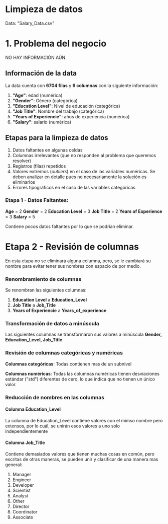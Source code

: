 # Limpieza de datos

Data: "Salary_Data.csv"

# 1. Problema del negocio

NO HAY INFORMACIÓN AÚN

## Información de la data

La data cuenta con **6704 filas** y **6 columnas** con la siguiente información:

1. **"Age"**:  edad (numérica)
2. **"Gender"**: Género (categórica)
3. **"Education Level"**:  Nivel de educación (categórica)
4. **"Job Title"**: Nombre del trabajo (categórica)
5. **"Years of Experiencie"**:  años de experiencia (numérica)
6. **"Salary"**: salario (numérica)

## Etapas para la limpieza de datos

1. Datos faltantes en algunas celdas
2. Columnas irrelevantes (que no responden al problema que queremos resolver)
3. Registros (filas) repetidos
4. Valores extremos (*outliers*) en el caso de las variables numéricas. Se deben analizar en detalle pues no necesariamente la solución es eliminarlos
5. Errores tipográficos en el caso de las variables categóricas

### Etapa 1 - Datos Faltantes:

**Age** =                     2
**Gender** =                2
**Education Level** =        3
**Job Title** =             2
**Years of Experience** =    3
**Salary** =                 5

Contiene pocos datos faltantes por lo que se podrían eliminar.

# Etapa 2 - Revisión de columnas

En esta etapa no se eliminará alguna columna, pero, se le cambiará su nombre para evitar tener sus nombres con espacio de por medio.

### Renombramiento de columnas

Se renombran las siguientes columnas: 
1. **Education Level** a **Education_Level**
2. **Job Title** a **Job_Title**
3. **Years of Experiencie** a **Years_of_experience**

### Transformación de datos a minúscula

Las siguientes columnas se transformaron sus valores a minúscula
**Gender, Education_Level, Job_Title**

### Revisión de columnas categóricas y numéricas

**Columnas categóricas**: Todas contienen mas de un subnivel

**Columnas numéricas**: Todas las columnas numéricas tienen desviaciones estándar ("std") diferentes de cero, lo que indica que no tienen un único valor.

### Reducción de nombres en las columnas

#### Columna Education_Level

La columna de Education_Level contiene valores con el mimso nombre pero extensos, por lo cuál, se unirán esos valores a uno solo independientemente

#### Columna Job_Title

Contiene demasiados valores que tienen muchas cosas en común, pero escritas de otras maneras, se pueden unir y clasificar de una manera mas general:

1. Manager
2. Engineer 
3. Developer
4. Scientist
5. Analyst
6. Other
7. Director
8. Coordinator  
9. Associate






